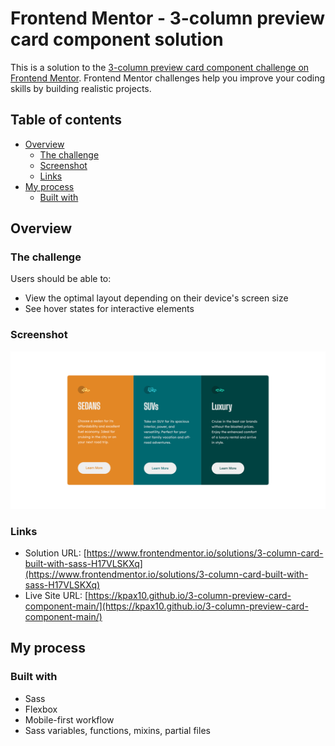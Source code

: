 # Frontend Mentor - 3-column preview card component solution

This is a solution to the [3-column preview card component challenge on Frontend Mentor](https://www.frontendmentor.io/challenges/3column-preview-card-component-pH92eAR2-). Frontend Mentor challenges help you improve your coding skills by building realistic projects. 

## Table of contents

- [Overview](#overview)
  - [The challenge](#the-challenge)
  - [Screenshot](#screenshot)
  - [Links](#links)
- [My process](#my-process)
  - [Built with](#built-with)

## Overview

### The challenge

Users should be able to:

- View the optimal layout depending on their device's screen size
- See hover states for interactive elements

### Screenshot

![](./images/screenshot.png)

### Links

- Solution URL: [https://www.frontendmentor.io/solutions/3-column-card-built-with-sass-H17VLSKXq](https://www.frontendmentor.io/solutions/3-column-card-built-with-sass-H17VLSKXq)
- Live Site URL: [https://kpax10.github.io/3-column-preview-card-component-main/](https://kpax10.github.io/3-column-preview-card-component-main/)

## My process

### Built with

- Sass
- Flexbox
- Mobile-first workflow
- Sass variables, functions, mixins, partial files
